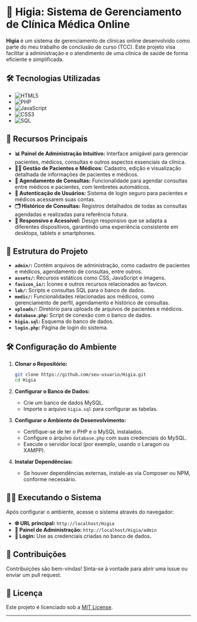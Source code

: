 
# 🏥 Higia: Sistema de Gerenciamento de Clínica Médica Online

**Higia** é um sistema de gerenciamento de clínicas online desenvolvido como parte do meu trabalho de conclusão de curso (TCC). Este projeto visa facilitar a administração e o atendimento de uma clínica de saúde de forma eficiente e simplificada.

## 🛠️ Tecnologias Utilizadas

- ![HTML5](https://img.shields.io/badge/HTML5-E34F26?style=flat-square&logo=html5&logoColor=white)
- ![PHP](https://img.shields.io/badge/PHP-777BB4?style=flat-square&logo=php&logoColor=white)
- ![JavaScript](https://img.shields.io/badge/JavaScript-F7DF1E?style=flat-square&logo=javascript&logoColor=black)
- ![CSS3](https://img.shields.io/badge/CSS3-1572B6?style=flat-square&logo=css3&logoColor=white)
- ![SQL](https://img.shields.io/badge/SQL-003B57?style=flat-square&logo=database&logoColor=white)

## 🚀 Recursos Principais

- **📊 Painel de Administração Intuitivo:** Interface amigável para gerenciar pacientes, médicos, consultas e outros aspectos essenciais da clínica.
- **👨‍⚕️ Gestão de Pacientes e Médicos:** Cadastro, edição e visualização detalhada de informações de pacientes e médicos.
- **📅 Agendamento de Consultas:** Funcionalidade para agendar consultas entre médicos e pacientes, com lembretes automáticos.
- **🔐 Autenticação de Usuários:** Sistema de login seguro para pacientes e médicos acessarem suas contas.
- **🗂️ Histórico de Consultas:** Registros detalhados de todas as consultas agendadas e realizadas para referência futura.
- **📱 Responsivo e Acessível:** Design responsivo que se adapta a diferentes dispositivos, garantindo uma experiência consistente em desktops, tablets e smartphones.

## 📁 Estrutura do Projeto

- **`admin/`:** Contém arquivos de administração, como cadastro de pacientes e médicos, agendamento de consultas, entre outros.
- **`assets/`:** Recursos estáticos como CSS, JavaScript e imagens.
- **`favicon_io/`:** Ícones e outros recursos relacionados ao favicon.
- **`lab/`:** Scripts e consultas SQL para o banco de dados.
- **`medic/`:** Funcionalidades relacionadas aos médicos, como gerenciamento de perfil, agendamento e histórico de consultas.
- **`uploads/`:** Diretório para uploads de arquivos de pacientes e médicos.
- **`database.php`:** Script de conexão com o banco de dados.
- **`higia.sql`:** Esquema do banco de dados.
- **`login.php`:** Página de login do sistema.

## 🛠️ Configuração do Ambiente

1. **Clonar o Repositório:**

   ```bash
   git clone https://github.com/seu-usuario/Higia.git
   cd Higia

2. **Configurar o Banco de Dados:**

   - Crie um banco de dados MySQL.
   - Importe o arquivo `higia.sql` para configurar as tabelas.

3. **Configurar o Ambiente de Desenvolvimento:**

   - Certifique-se de ter o PHP e o MySQL instalados.
   - Configure o arquivo `database.php` com suas credenciais do MySQL.
   - Execute o servidor local (por exemplo, usando o Laragon ou XAMPP).

4. **Instalar Dependências:**

   - Se houver dependências externas, instale-as via Composer ou NPM, conforme necessário.

## 🏃‍♂️ Executando o Sistema

Após configurar o ambiente, acesse o sistema através do navegador:

- **🌐 URL principal:** `http://localhost/Higia`
- **🔑 Painel de Administração:** `http://localhost/Higia/admin`
- **👤 Login:** Use as credenciais criadas no banco de dados.

## 🤝 Contribuições

Contribuições são bem-vindas! Sinta-se à vontade para abrir uma issue ou enviar um pull request.

## 📄 Licença

Este projeto é licenciado sob a [MIT License](LICENSE).

---
